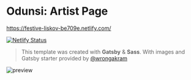 # Odunsi: Artist Page

https://festive-liskov-be709e.netlify.com/

[![Netlify Status](https://api.netlify.com/api/v1/badges/ec03f08e-88a5-4dac-b3e0-4fdb9f0531fe/deploy-status)](https://app.netlify.com/sites/festive-liskov-be709e/deploys)

> This template was created with **Gatsby** & **Sass**.
> With images and Gatsby starter provided by [@wrongakram](https://github.com/wrongakram)

![preview](https://i.ibb.co/CKcVpvH/Screen-Shot-2020-01-20-at-11-34-18-PM.png)
